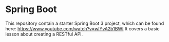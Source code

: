 # Spring Boot

This repository contain a starter Spring Boot 3 project, which can be found here: https://www.youtube.com/watch?v=wlYvA2b1BWI
It covers a basic lesson about creating a RESTful API.
